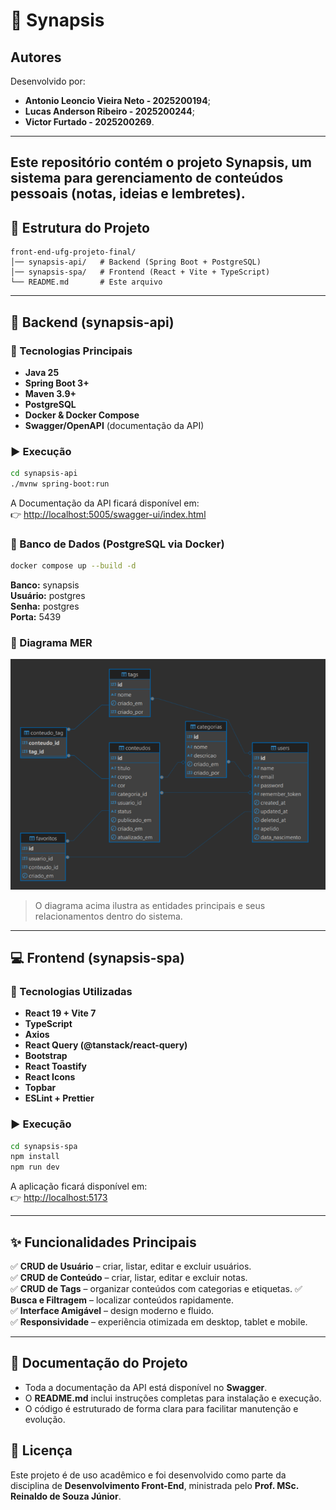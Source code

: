 # 🧠 Synapsis

## Autores

Desenvolvido por:

- **Antonio Leoncio Vieira Neto - 2025200194**;
- **Lucas Anderson Ribeiro - 2025200244**;
- **Victor Furtado - 2025200269**.

---

## Este repositório contém o projeto **Synapsis**, um sistema para gerenciamento de conteúdos pessoais (notas, ideias e lembretes).

## 🧩 Estrutura do Projeto

```
front-end-ufg-projeto-final/
│── synapsis-api/   # Backend (Spring Boot + PostgreSQL)
│── synapsis-spa/   # Frontend (React + Vite + TypeScript)
└── README.md       # Este arquivo
```

---

## 🚀 Backend (synapsis-api)

### 🔧 Tecnologias Principais

- **Java 25**
- **Spring Boot 3+**
- **Maven 3.9+**
- **PostgreSQL**
- **Docker & Docker Compose**
- **Swagger/OpenAPI** (documentação da API)

### ▶️ Execução

```bash
cd synapsis-api
./mvnw spring-boot:run
```

A Documentação da API ficará disponível em:  
👉 [http://localhost:5005/swagger-ui/index.html](http://localhost:5005/swagger-ui/index.html)

### 🐘 Banco de Dados (PostgreSQL via Docker)

```bash
docker compose up --build -d
```

**Banco:** synapsis  
**Usuário:** postgres  
**Senha:** postgres  
**Porta:** 5439

### 🧭 Diagrama MER

![Diagrama MER](./synapsis-spa/docs/mer.png)

> O diagrama acima ilustra as entidades principais e seus relacionamentos dentro do sistema.

---

## 💻 Frontend (synapsis-spa)

### 🔧 Tecnologias Utilizadas

- **React 19 + Vite 7**
- **TypeScript**
- **Axios**
- **React Query (@tanstack/react-query)**
- **Bootstrap**
- **React Toastify**
- **React Icons**
- **Topbar**
- **ESLint + Prettier**

### ▶️ Execução

```bash
cd synapsis-spa
npm install
npm run dev
```

A aplicação ficará disponível em:  
👉 [http://localhost:5173](http://localhost:5173)

---

## ✨ Funcionalidades Principais

✅ **CRUD de Usuário** – criar, listar, editar e excluir usuários.  
✅ **CRUD de Conteúdo** – criar, listar, editar e excluir notas.  
✅ **CRUD de Tags** – organizar conteúdos com categorias e etiquetas.
✅ **Busca e Filtragem** – localizar conteúdos rapidamente.  
✅ **Interface Amigável** – design moderno e fluido.  
✅ **Responsividade** – experiência otimizada em desktop, tablet e mobile.

---

## 📄 Documentação do Projeto

- Toda a documentação da API está disponível no **Swagger**.
- O **README.md** inclui instruções completas para instalação e execução.
- O código é estruturado de forma clara para facilitar manutenção e evolução.

## 🏁 Licença

Este projeto é de uso acadêmico e foi desenvolvido como parte da disciplina de **Desenvolvimento Front-End**, ministrada pelo **Prof. MSc. Reinaldo de Souza Júnior**.
